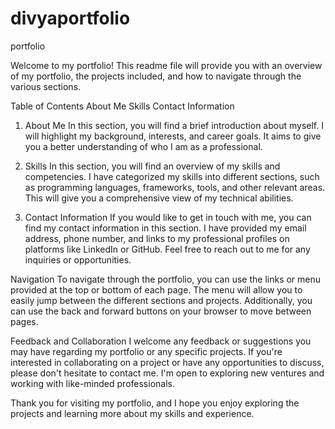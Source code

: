 # divyaportfolio
portfolio

Welcome to my portfolio! This readme file will provide you with an overview of my portfolio, the projects included, and how to navigate through the various sections.

Table of Contents
About Me
Skills
Contact Information

1. About Me
In this section, you will find a brief introduction about myself. I will highlight my background, interests, and career goals. It aims to give you a better understanding of who I am as a professional.

2. Skills
In this section, you will find an overview of my skills and competencies. I have categorized my skills into different sections, such as programming languages, frameworks, tools, and other relevant areas. This will give you a comprehensive view of my technical abilities.

3. Contact Information
If you would like to get in touch with me, you can find my contact information in this section. I have provided my email address, phone number, and links to my professional profiles on platforms like LinkedIn or GitHub. Feel free to reach out to me for any inquiries or opportunities.

Navigation
To navigate through the portfolio, you can use the links or menu provided at the top or bottom of each page. The menu will allow you to easily jump between the different sections and projects. Additionally, you can use the back and forward buttons on your browser to move between pages.

Feedback and Collaboration
I welcome any feedback or suggestions you may have regarding my portfolio or any specific projects. If you're interested in collaborating on a project or have any opportunities to discuss, please don't hesitate to contact me. I'm open to exploring new ventures and working with like-minded professionals.

Thank you for visiting my portfolio, and I hope you enjoy exploring the projects and learning more about my skills and experience.
